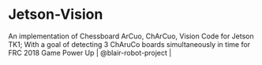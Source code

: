 # Jetson-Vision
An implementation of Chessboard ArCuo, ChArCuo, Vision Code for Jetson TK1; With a goal of detecting 3 ChAruCo boards simultaneously in time for FRC 2018 Game Power Up | @blair-robot-project |
